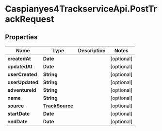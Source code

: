 # Caspianyes4TrackserviceApi.PostTrackRequest

## Properties
Name | Type | Description | Notes
------------ | ------------- | ------------- | -------------
**createdAt** | **Date** |  | [optional] 
**updatedAt** | **Date** |  | [optional] 
**userCreated** | **String** |  | [optional] 
**userUpdated** | **String** |  | [optional] 
**adventureId** | **String** |  | [optional] 
**name** | **String** |  | [optional] 
**source** | [**TrackSource**](TrackSource.md) |  | [optional] 
**startDate** | **Date** |  | [optional] 
**endDate** | **Date** |  | [optional] 
